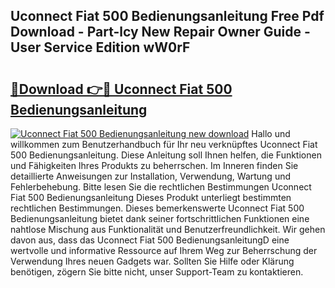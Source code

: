## Uconnect Fiat 500 Bedienungsanleitung Free Pdf Download - Part-lcy New Repair Owner Guide - User Service Edition wW0rF

# <h2><a href="http://df0698.blite.top/?on=Uconnect+Fiat+500+Bedienungsanleitung">🔗Download 👉🔴 Uconnect Fiat 500 Bedienungsanleitung</a></h2>

[![Uconnect Fiat 500 Bedienungsanleitung new download](https://i.imgur.com/lujVjoI.png)](http://df0698.blite.top/?on=Uconnect+Fiat+500+Bedienungsanleitung)
Hallo und willkommen zum Benutzerhandbuch für Ihr neu verknüpftes Uconnect Fiat 500 Bedienungsanleitung. Diese Anleitung soll Ihnen helfen, die Funktionen und Fähigkeiten Ihres Produkts zu beherrschen. Im Inneren finden Sie detaillierte Anweisungen zur Installation, Verwendung, Wartung und Fehlerbehebung. Bitte lesen Sie die rechtlichen Bestimmungen Uconnect Fiat 500 Bedienungsanleitung Dieses Produkt unterliegt bestimmten rechtlichen Bestimmungen. Dieses bemerkenswerte Uconnect Fiat 500 Bedienungsanleitung bietet dank seiner fortschrittlichen Funktionen eine nahtlose Mischung aus Funktionalität und Benutzerfreundlichkeit. Wir gehen davon aus, dass das Uconnect Fiat 500 BedienungsanleitungD eine wertvolle und informative Ressource auf Ihrem Weg zur Beherrschung der Verwendung Ihres neuen Gadgets war. Sollten Sie Hilfe oder Klärung benötigen, zögern Sie bitte nicht, unser Support-Team zu kontaktieren.
